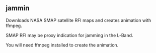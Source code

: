 ## jammin
Downloads NASA SMAP satellite RFI maps and creates animation with ffmpeg. 

SMAP RFI may be proxy indication for jamming in the L-Band. 

You will need ffmpeg installed to create the animation.

